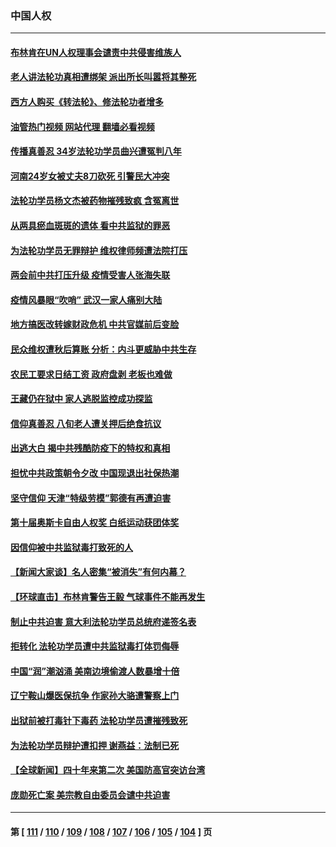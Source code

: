 ### 中国人权
---
#### [布林肯在UN人权理事会谴责中共侵害维族人](../../pages/ncid278/n13941841.md?03030845) 
#### [老人讲法轮功真相遭绑架 派出所长叫嚣将其整死](../../pages/ncid278/n13939553.md?03030845) 
#### [西方人购买《转法轮》、修法轮功者增多](../../pages/ncid278/n13939369.md?03030845) 
#### [油管热门视频 网站代理 翻墙必看视频](http://138.2.39.72:81/youtube.html?epic-marker?03030845)
#### [传播真善忍 34岁法轮功学员曲兴遭冤判八年](../../pages/ncid278/n13939536.md?03030845) 
#### [河南24岁女被丈夫8刀砍死 引警民大冲突](../../pages/ncid278/n13939491.md?03030845) 
#### [法轮功学员杨文杰被药物摧残致疯 含冤离世](../../pages/ncid278/n13938659.md?03030845) 
#### [从两具瘀血斑斑的遗体 看中共监狱的罪恶](../../pages/ncid278/n13936388.md?03030845) 
#### [为法轮功学员无罪辩护 维权律师频遭法院打压](../../pages/ncid278/n13937296.md?03030845) 
#### [两会前中共打压升级 疫情受害人张海失联](../../pages/ncid278/n13938299.md?03030845) 
#### [疫情风暴眼“吹哨” 武汉一家人痛别大陆](../../pages/ncid278/n13937906.md?03030845) 
#### [地方搞医改转嫁财政危机 中共官媒前后变脸](../../pages/ncid278/n13937798.md?03030845) 
#### [民众维权遭秋后算账 分析：内斗更威胁中共生存](../../pages/ncid278/n13937839.md?03030845) 
#### [农民工要求日结工资 政府盘剥 老板也难做](../../pages/ncid278/n13936819.md?03030845) 
#### [王藏仍在狱中 家人逃脱监控成功探监](../../pages/ncid278/n13937190.md?03030845) 
#### [信仰真善忍 八旬老人遭关押后绝食抗议](../../pages/ncid278/n13935787.md?03030845) 
#### [出逃大白 揭中共残酷防疫下的特权和真相](../../pages/ncid278/n13936151.md?03030845) 
#### [担忧中共政策朝令夕改 中国现退出社保热潮](../../pages/ncid278/n13935078.md?03030845) 
#### [坚守信仰 天津“特级劳模”郭德有再遭迫害](../../pages/ncid278/n13934725.md?03030845) 
#### [第十届奥斯卡自由人权奖 白纸运动获团体奖](../../pages/ncid278/n13934490.md?03030845) 
#### [因信仰被中共监狱毒打致死的人](../../pages/ncid278/n13934141.md?03030845) 
#### [【新闻大家谈】名人密集“被消失”有何内幕？](../../pages/ncid278/n13934185.md?03030845) 
#### [【环球直击】布林肯警告王毅 气球事件不能再发生](../../pages/ncid278/n13933164.md?03030845) 
#### [制止中共迫害 意大利法轮功学员总统府递签名表](../../pages/ncid278/n13933726.md?03030845) 
#### [拒转化 法轮功学员遭中共监狱毒打体罚侮辱](../../pages/ncid278/n13928989.md?03030845) 
#### [中国“润”潮汹涌 美南边境偷渡人数暴增十倍](../../pages/ncid278/n13933536.md?03030845) 
#### [辽宁鞍山爆医保抗争 作家孙大骆遭警察上门](../../pages/ncid278/n13932231.md?03030845) 
#### [出狱前被打毒针下毒药 法轮功学员遭摧残致死](../../pages/ncid278/n13931976.md?03030845) 
#### [为法轮功学员辩护遭扣押 谢燕益：法制已死](../../pages/ncid278/n13932666.md?03030845) 
#### [【全球新闻】四十年来第二次 美国防高官突访台湾](../../pages/ncid278/n13932229.md?03030845) 
#### [庞勋死亡案 美宗教自由委员会谴中共迫害](../../pages/ncid278/n13932260.md?03030845) 

---
#### 第 [ [111](./111.md?03030845) / [110](./110.md?03030845) / [109](./109.md?03030845) / [108](./108.md?03030845) / [107](./107.md?03030845) / [106](./106.md?03030845) / [105](./105.md?03030845) / [104](./104.md?03030845) ] 页
